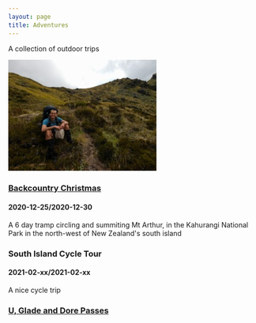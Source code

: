 ```yaml
---
layout: page
title: Adventures
---
```


<p>A collection of outdoor trips</p>

<img src="/images/adventures/backcountry-christmas/sitting_down_on_the_job-300x225.jpg" alt = 'some text'/>

<h3><a href="backcountry-christmas.html"> Backcountry Christmas</a></h3>
<h4>2020-12-25/2020-12-30</h4>
 <p>A 6 day tramp circling and summiting Mt Arthur, in the Kahurangi National Park in the north-west of New Zealand's south island</p>


<h3>South Island Cycle Tour</h3>
<h4>2021-02-xx/2021-02-xx</h4>
<p>A nice cycle trip</p>


### <a href="u-glade-dore-fiordland.html"> U, Glade and Dore Passes</a></h3>
